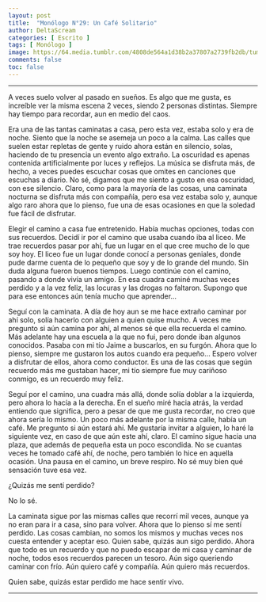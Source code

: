```yaml
---
layout: post
title:  "Monólogo N°29: Un Café Solitario"
author: DeltaScream
categories: [ Escrito ]
tags: [ Monólogo ]
image: https://64.media.tumblr.com/4808de564a1d38b2a37807a2739fb2db/tumblr_mx9qn9tfo61r1bac2o1_1280.jpg
comments: false
toc: false
---
```



---
A veces suelo volver al pasado en sueños. Es algo que me gusta, es increíble ver la misma escena 2 veces, siendo 2 personas distintas. Siempre hay tiempo para recordar, aun en medio del caos.

Era una de las tantas caminatas a casa, pero esta vez, estaba solo y era de noche. Siento que la noche se asemeja un poco a la calma. Las calles que suelen estar repletas de gente y ruido ahora están en silencio, solas, haciendo de tu presencia un evento algo extraño. La oscuridad es apenas contenida artificialmente por luces y reflejos. La música se disfruta más, de hecho, a veces puedes escuchar cosas que omites en canciones que escuchas a diario. No sé, digamos que me siento a gusto en esa oscuridad, con ese silencio. Claro, como para la mayoría de las cosas, una caminata nocturna se disfruta más con compañía, pero esa vez estaba solo y, aunque algo raro ahora que lo pienso, fue una de esas ocasiones en que la soledad fue fácil de disfrutar.

Elegir el camino a casa fue entretenido. Había muchas opciones, todas con sus recuerdos. Decidí ir por el camino que usaba cuando iba al liceo. Me trae recuerdos pasar por ahí, fue un lugar en el que cree mucho de lo que soy hoy. El liceo fue un lugar donde conocí a personas geniales, donde pude darme cuenta de lo pequeño que soy y de lo grande del mundo. Sin duda alguna fueron buenos tiempos. Luego continúe con el camino, pasando a donde vivía un amigo. En esa cuadra caminé muchas veces perdido y a la vez feliz, las locuras y las drogas no faltaron. Supongo que para ese entonces aún tenía mucho que aprender…

Seguí con la caminata. A día de hoy aun se me hace extraño caminar por ahí solo, solía hacerlo con alguien a quien quise mucho. A veces me pregunto si aún camina por ahí, al menos sé que ella recuerda el camino. Más adelante hay una escuela a la que no fui, pero donde iban algunos conocidos. Pasaba con mi tío Jaime a buscarlos, en su furgón. Ahora que lo pienso, siempre me gustaron los autos cuando era pequeño… Espero volver a disfrutar de ellos, ahora como conductor. Es una de las cosas que según recuerdo más me gustaban hacer, mi tío siempre fue muy cariñoso conmigo, es un recuerdo muy feliz.

Seguí por el camino, una cuadra más allá, donde solía doblar a la izquierda, pero ahora lo hacía a la derecha. En el sueño miré hacia atrás, la verdad entiendo que significa, pero a pesar de que me gusta recordar, no creo que ahora sería lo mismo. Un poco más adelante por la misma calle, había un café. Me pregunto si aún estará ahí. Me gustaría invitar a alguien, lo haré la siguiente vez, en caso de que aún este ahí, claro. El camino sigue hacia una plaza, que además de pequeña esta un poco escondida. No se cuantas veces he tomado café ahí, de noche, pero también lo hice en aquella ocasión. Una pausa en el camino, un breve respiro. No sé muy bien qué sensación tuve esa vez.

¿Quizás me sentí perdido?

No lo sé.

La caminata sigue por las mismas calles que recorrí mil veces, aunque ya no eran para ir a casa, sino para volver. Ahora que lo pienso sí me sentí perdido. Las cosas cambian, no somos los mismos y muchas veces nos cuesta entender y aceptar eso. Quien sabe, quizás aun sigo perdido. Ahora que todo es un recuerdo y que no puedo escapar de mi casa y caminar de noche, todos esos recuerdos parecen un tesoro. Aún sigo queriendo caminar con frío. Aún quiero café y compañía. Aún quiero más recuerdos.

Quien sabe, quizás estar perdido me hace sentir vivo.

---
